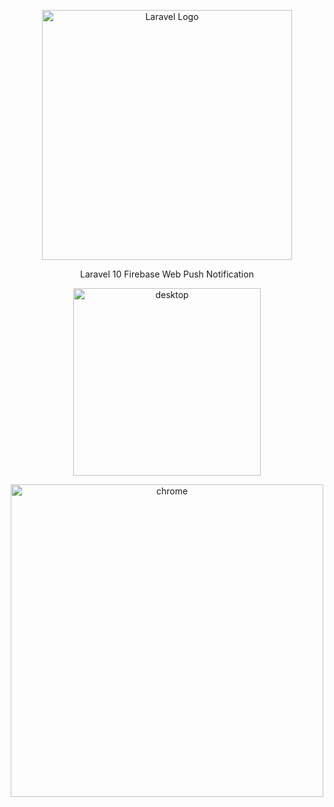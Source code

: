 <p align="center"><a href="https://laravel.com" target="_blank"><img src="https://raw.githubusercontent.com/laravel/art/master/logo-lockup/5%20SVG/2%20CMYK/1%20Full%20Color/laravel-logolockup-cmyk-red.svg" width="400" alt="Laravel Logo"></a></p>

<p align="center">
Laravel 10 Firebase Web Push Notification
</p>

<p align="center">
  <img src="https://github.com/lisshporta/push-notification/assets/37953470/47aea75a-d7bc-46fd-ba98-427c7c34b16e" width="300" alt="desktop">
</p>
    
<p align="center">
  <img src="https://github.com/lisshporta/push-notification/assets/37953470/083263c0-7f3f-4f7c-9087-144dd3e3b0e7" width="500" alt="chrome">    
</p>
